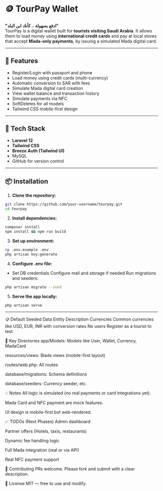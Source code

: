 # 🪙 TourPay Wallet

**"ادفع بسهولة .. كأنك ابن البلد"**  
TourPay is a digital wallet built for **tourists visiting Saudi Arabia**. It allows them to load money using **international credit cards** and pay at local stores that accept **Mada-only payments**, by issuing a simulated Mada digital card.

---

## 🚀 Features

- Register/Login with passport and phone
- Load money using credit cards (multi-currency)
- Automatic conversion to SAR with fees
- Simulate Mada digital card creation
- View wallet balance and transaction history
- Simulate payments via NFC
- SoftDeletes for all models
- Tailwind CSS mobile-first design

---

## 🧰 Tech Stack

- **Laravel 12**
- **Tailwind CSS**
- **Breeze Auth (Tailwind UI)**
- MySQL
- GitHub for version control

---

## 📦 Installation

1. **Clone the repository:**

```bash
git clone https://github.com/your-username/tourpay.git
cd tourpay
```

2. **Install dependencies:**
```bash
composer install
npm install && npm run build
```
3. **Set up environment:**

```bash
cp .env.example .env
php artisan key:generate
```

4. **Configure .env file:**
- Set DB credentials
    Configure mail and storage if needed
    Run migrations and seeders:

```bash
php artisan migrate --seed
```
5. **Serve the app locally:**

```bash
php artisan serve
```
--- 
🪙 Default Seeded Data
Entity	Description
Currencies	Common currencies like USD, EUR, INR with conversion rates
No users	Register as a tourist to test

📁 Key Directories
app/Models: Models like User, Wallet, Currency, MadaCard

resources/views: Blade views (mobile-first layout)

routes/web.php: All routes

database/migrations: Schema definitions

database/seeders: Currency seeder, etc.

💡 Notes
All logic is simulated (no real payments or card integrations yet).

Mada Card and NFC payment are mock features.

UI design is mobile-first but web-rendered.

✅ TODOs (Next Phases)
Admin dashboard

Partner offers (Hotels, taxis, restaurants)

Dynamic fee handling logic

Full Mada integration (real or via API)

Real NFC payment support

🤝 Contributing
PRs welcome. Please fork and submit with a clear description.

📄 License
MIT — free to use and modify.
